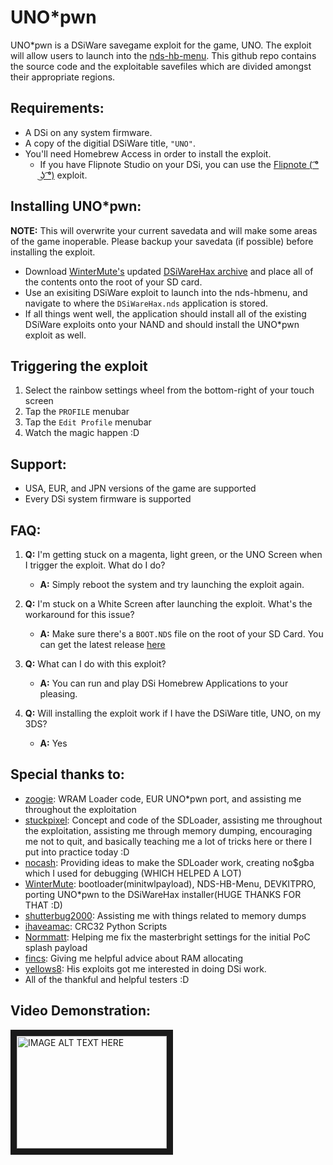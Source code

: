# UNO*pwn
UNO*pwn is a DSiWare savegame exploit for the game, UNO. The exploit will allow users to launch into the [nds-hb-menu](https://github.com/devkitPro/nds-hb-menu). This github repo contains the source code and the exploitable savefiles which are divided amongst their appropriate regions. 

###
###
## Requirements:
* A DSi on any system firmware.
* A copy of the digitial DSiWare title, `"UNO"`.
* You'll need Homebrew Access in order to install the exploit.
	- If you have Flipnote Studio on your DSi, you can use the [Flipnote ( ͡° ͜ʖ ͡°)](https://davejmurphy.com/%CD%A1-%CD%9C%CA%96-%CD%A1/) exploit.
###
###

## Installing UNO*pwn:
__NOTE:__ This will overwrite your current savedata and will make some areas of the game inoperable. Please backup your savedata (if possible) before installing the exploit.
* Download [WinterMute's](https://github.com/WinterMute) updated [DSiWareHax archive]() and place all of the contents onto the root of your SD card.
* Use an exisiting DSiWare exploit to launch into the nds-hbmenu, and navigate to where the `DSiWareHax.nds` application is stored.
* If all things went well, the application should install all of the existing DSiWare exploits onto your NAND and should install the UNO*pwn exploit as well.

## Triggering the exploit
1. Select the rainbow settings wheel from the bottom-right of your touch screen
2. Tap the `PROFILE` menubar 
3. Tap the `Edit Profile` menubar
4. Watch the magic happen :D
###
###
## Support:
* USA, EUR, and JPN versions of the game are supported
* Every DSi system firmware is supported
###
###
## FAQ:
1. __Q:__ I'm getting stuck on a magenta, light green, or the UNO Screen when I trigger the exploit. What do I do?
	- __A:__ Simply reboot the system and try launching the exploit again.
	
2. __Q:__ I'm stuck on a White Screen after launching the exploit. What's the workaround for this issue?
	- __A:__ Make sure there's a `BOOT.NDS` file on the root of your SD Card. You can get the latest release [here](https://github.com/devkitPro/nds-hb-menu/releases/)

3. __Q:__ What can I do with this exploit?
	- __A:__ You can run and play DSi Homebrew Applications to your pleasing.

4. __Q:__ Will installing the exploit work if I have the DSiWare title, UNO, on my 3DS?
	- __A:__ Yes


## Special thanks to:
* [zoogie](https://github.com/zoogie): WRAM Loader code, EUR UNO*pwn port, and assisting me throughout the exploitation
* [stuckpixel](https://github.com/pixel-stuck): Concept and code of the SDLoader, assisting me throughout the exploitation, assisting me through memory dumping, encouraging me not to quit, and basically teaching me a lot of tricks here or there I put into practice today :D
* [nocash](https://problemkaputt.de/gba.htm): Providing ideas to make the SDLoader work, creating no$gba which I used for debugging (WHICH HELPED A LOT)
* [WinterMute](https://github.com/WinterMute): bootloader(minitwlpayload), NDS-HB-Menu, DEVKITPRO, porting UNO*pwn to the DSiWareHax installer(HUGE THANKS FOR THAT :D)
* [shutterbug2000](https://github.com/shutterbug2000): Assisting me with things related to memory dumps
* [ihaveamac](https://github.com/ihaveamac): CRC32 Python Scripts
* [Normmatt](https://github.com/Normmatt): Helping me fix the masterbright settings for the initial PoC splash payload
* [fincs](https://github.com/fincs): Giving me helpful advice about RAM allocating
* [yellows8](https://github.com/yellows8): His exploits got me interested in doing DSi work.
* All of the thankful and helpful testers :D
###
## Video Demonstration:
<a href="http://www.youtube.com/watch?feature=player_embedded&v=XN4YDSVuPwQ
" target="_blank"><img src="http://img.youtube.com/vi/XN4YDSVuPwQ/0.jpg" 
alt="IMAGE ALT TEXT HERE" width="240" height="180" border="10" /></a>
